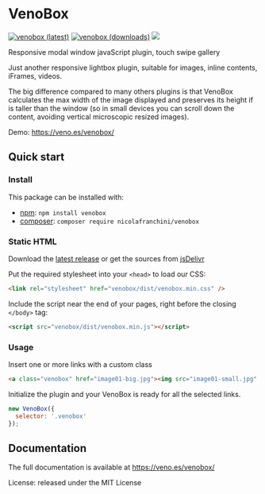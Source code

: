# VenoBox

[![venobox (latest)](https://img.shields.io/npm/v/venobox/latest.svg)](https://www.npmjs.com/package/venobox)
[![venobox (downloads)](https://img.shields.io/npm/dy/vanilla-lazyload.svg)](https://www.npmjs.com/package/venobox)
[![](https://data.jsdelivr.com/v1/package/npm/venobox/badge)](https://www.jsdelivr.com/package/npm/venobox)

Responsive modal window javaScript plugin, touch swipe gallery

Just another responsive lightbox plugin, suitable for images, inline contents, iFrames, videos.

The big difference compared to many others plugins is that VenoBox calculates the max width of the image displayed and preserves its height if is taller than the window (so in small devices you can scroll down the content, avoiding vertical microscopic resized images).

Demo: https://veno.es/venobox/

## Quick start

### Install

This package can be installed with:
- [npm](https://www.npmjs.com/package/venobox): `npm install venobox`
- [composer](https://packagist.org/packages/nicolafranchini/venobox): `composer require nicolafranchini/venobox`

### Static HTML

Download the [latest release](https://github.com/nicolafranchini/VenoBox/releases)
or get the sources from [jsDelivr](https://cdn.jsdelivr.net/npm/venobox@latest/dist/)

Put the required stylesheet into your `<head>` to load our CSS:

```html
<link rel="stylesheet" href="venobox/dist/venobox.min.css" />
```

Include the script near the end of your pages, right before the closing `</body>` tag:

```html
<script src="venobox/dist/venobox.min.js"></script>
```


### Usage

Insert one or more links with a custom class

```html
<a class="venobox" href="image01-big.jpg"><img src="image01-small.jpg" alt="image alt"/></a>
```

Initialize the plugin and your VenoBox is ready for all the selected links.

```javascript
new VenoBox({
  selector: '.venobox'
});
```

## Documentation

The full documentation is available at https://veno.es/venobox/

License: released under the MIT License
